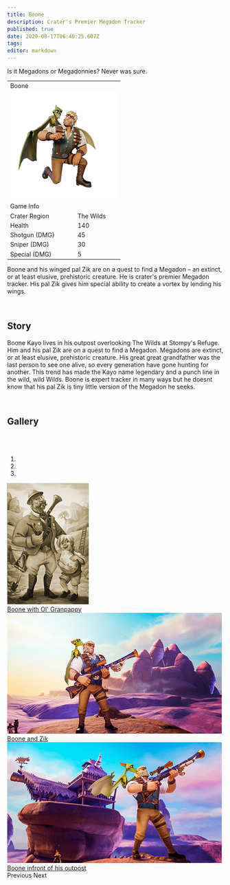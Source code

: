 ```yaml
---
title: Boone
description: Crater's Premier Megadon Tracker
published: true
date: 2020-08-17T06:40:25.607Z
tags: 
editor: markdown
---
```


<div class="title-quote">Is it Megadons or Megadonnies? Never was sure.</div>
<div>
  <table class="infobox character">
    <tbody>
      <tr><td class="group charname" colspan="2">Boone</td></tr>
      <tr class="charimg"><td colspan="2">
        <a class="spotlight" href="/characters/boone/boone_full_model.png">
          <img src="/characters/boone/boone_full_model-thumb.png" width="250px">
        </a>
      </td></tr>
      <tr><td class="group" colspan="2">Game Info</td></tr>
      <tr class="charbody"><td class="charkey">Crater Region</td><td class="charvalue">The Wilds</td></tr>
      <tr class="charbody"><td class="charkey">Health</td><td class="charvalue">140</td></tr>
      <tr class="charbody"><td class="charkey">Shotgun (DMG)</td><td class="charvalue">45</td></tr>
      <tr class="charbody"><td class="charkey">Sniper (DMG)</td><td class="charvalue">30</td></tr>
      <tr class="charbody"><td class="charkey">Special (DMG)</td><td class="charvalue">5</td></tr>
    </tbody>
  </table>
</div>
<div>
  <p>Boone and his winged pal Zik are on a quest to find a Megadon – an extinct, or at least elusive, prehistoric creature. He is crater's premier Megadon tracker. His pal Zik gives him special ability to create a vortex by lending his wings.</p>
</div>
<br>
<div>
  <h2>Story</h2>
    <p>Boone Kayo lives in his outpost overlooking The Wilds at Stompy's Refuge. Him and his pal Zik are on a quest to find a Megadon. Megadons are extinct, or at least elusive, prehistoric creature. His great great grandfather was the last person to see one alive, so every generation have gone hunting for another. This trend has made the Kayo name legendary and a punch line in the wild, wild Wilds. Boone is expert tracker in many ways but he doesnt know that his pal Zik is tiny little version of the Megadon he seeks.</p>
</div>
<br>

<!-- DO NOT TOUCH THE GALLERY, CONTACT SlackingVeteren IF YOU NEED TO CHANGE ANYTHING -->
<div>
  <h2>Gallery</h2>
  <br>
  <br>
  <div class="carousel slide" id="carouselIndicators" data-ride="carousel" data-interval="0">
    <ol class="carousel-indicators">
      <li class="carousel-indicators-list active" data-target="#carouselIndicators" data-slide-to="0"></li>
      <li class="carousel-indicators-list" data-target="#carouselIndicators" data-slide-to="1"></li>
      <li class="carousel-indicators-list" data-target="#carouselIndicators" data-slide-to="2"></li>
    </ol>
    <div class="carousel-inner">
      <div class="spotlight-group">
        <a class="spotlight carousel-item active" href="/characters/boone/boone_and_granpappy.png">
          <img src="/characters/boone/boone_and_granpappy-thumb.png" height="282px">
          <div class="carousel-caption">
            Boone with Ol' Granpappy
          </div>
        </a>
        <a class="spotlight carousel-item" href="/characters/boone/boone_and_zik.png">
          <img src="/characters/boone/boone_and_zik-thumb.png">
          <div class="carousel-caption">
            Boone and Zik
          </div>
        </a>
        <a class="spotlight carousel-item" href="/characters/boone/boone-outside-outpost.png">
          <img src="/characters/boone/boone-outside-outpost-w500.png">
          <div class="carousel-caption">
            Boone infront of his outpost
          </div>
        </a>
      </div>
    </div>
    <a class="carousel-control-prev" data-target="#carouselIndicators" role="button" data-slide="prev">
      <span class="carousel-control-prev-icon" aria-hidden="true"></span><span class="sr-only">Previous</span>
    </a>
    <a class="carousel-control-next" data-target="#carouselIndicators"
        role="button" data-slide="next">
      <span class="carousel-control-next-icon" aria-hidden="true"></span><span class="sr-only">Next</span>
    </a>
  </div>
</div>
<!-- END OF GALLERY -->